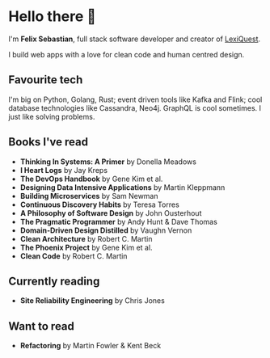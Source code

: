 # Hello there 👋

I'm **Felix Sebastian**, full stack software developer and creator of [LexiQuest](https://lexiquest.app).

I build web apps with a love for clean code and human centred design.

## Favourite tech

I'm big on Python, Golang, Rust; event driven tools like Kafka and Flink; cool database technologies like Cassandra, Neo4j. GraphQL is cool sometimes. I just like solving problems.

## Books I've read
- **Thinking In Systems: A Primer** by Donella Meadows
- **I Heart Logs** by Jay Kreps
- **The DevOps Handbook** by Gene Kim et al.
- **Designing Data Intensive Applications** by Martin Kleppmann
- **Building Microservices** by Sam Newman
- **Continuous Discovery Habits** by Teresa Torres
- **A Philosophy of Software Design** by John Ousterhout
- **The Pragmatic Programmer** by Andy Hunt & Dave Thomas
- **Domain-Driven Design Distilled** by Vaughn Vernon
- **Clean Architecture** by Robert C. Martin
- **The Phoenix Project** by Gene Kim et al.
- **Clean Code** by Robert C. Martin

## Currently reading
- **Site Reliability Engineering** by Chris Jones

## Want to read
- **Refactoring** by Martin Fowler & Kent Beck
